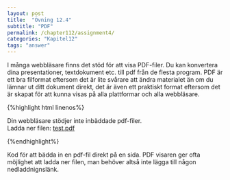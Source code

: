 ```yaml
---
layout: post
title:  "Övning 12.4"
subtitle: "PDF"
permalink: /chapter112/assignment4/
categories: "Kapitel12"
tags: "answer"
---
```

I många webbläsare finns det stöd för att visa PDF-filer. Du kan konvertera dina presentationer, textdokument etc. till pdf från de flesta program. PDF är ett bra filformat eftersom det är lite svårare att ändra materialet än om du lämnar ut ditt dokument direkt, det är även ett praktiskt format eftersom det är skapat för att kunna visas på alla plattformar och alla webbläsare.

{%highlight html linenos%}
<object data="media/lecture.pdf" type="application/pdf" width="600" height="800">
  <p>
    Din webbläsare stödjer inte inbäddade pdf-filer.<br >
    Ladda ner filen:
    <a href="media/lecture.pdf">test.pdf</a>
  </p>
</object >
{%endhighlight%}
<figcaption>Kod för att bädda in en pdf-fil direkt på en sida. PDF visaren ger ofta möjlighet att ladda ner filen, man behöver altså inte lägga till någon nedladdnignslänk.</figcaption>
